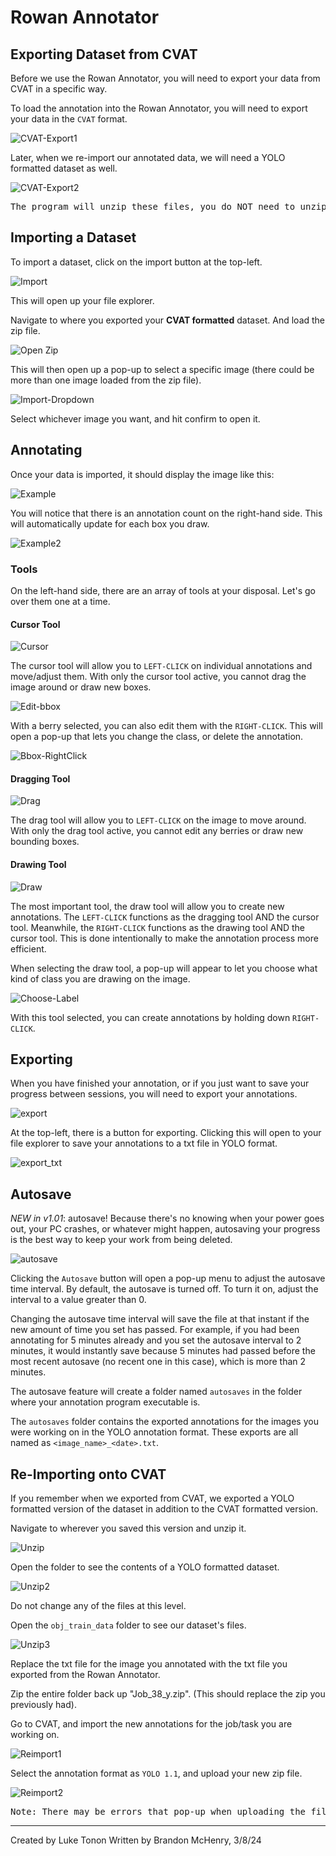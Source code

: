 # Rowan Annotator

## Exporting Dataset from CVAT

Before we use the Rowan Annotator, you will need to export your data from CVAT in a specific way.

To load the annotation into the Rowan Annotator, you will need to export your data in the `CVAT` format.

![CVAT-Export1](../../images/README/cvat_export1.png)

Later, when we re-import our annotated data, we will need a YOLO formatted dataset as well.

![CVAT-Export2](../../images/README/cvat_export2.png)

<pre>
The program will unzip these files, you do NOT need to unzip it yourself.
</pre>


## Importing a Dataset

To import a dataset, click on the import button at the top-left.

![Import](../../images/README/import.png)

This will open up your file explorer.

Navigate to where you exported your <b>CVAT formatted</b> dataset. And load the zip file.

![Open Zip](../../images/README/open_zip.png)

This will then open up a pop-up to select a specific image (there could be more than one image loaded from the zip file).

![Import-Dropdown](../../images/README/import_dropdown.png)

Select whichever image you want, and hit confirm to open it.

## Annotating

Once your data is imported, it should display the image like this:

![Example](../../images/README/example.png)

You will notice that there is an annotation count on the right-hand side. This will automatically update for each box you draw.

![Example2](../../images/README/example2.png)

### Tools

On the left-hand side, there are an array of tools at your disposal. Let's go over them one at a time.

#### Cursor Tool

![Cursor](../../images/README/cursor.png)

The cursor tool will allow you to `LEFT-CLICK` on individual annotations and move/adjust them. With only the cursor tool active, you cannot drag the image around or draw new boxes.

![Edit-bbox](../../images/README/edit_bbox.png)

With a berry selected, you can also edit them with the `RIGHT-CLICK`. This will open a pop-up that lets you change the class, or delete the annotation.

![Bbox-RightClick](../../images/README/bbox_rightclick.png)

#### Dragging Tool

![Drag](../../images/README/drag.png)

The drag tool will allow you to `LEFT-CLICK` on the image to move around. With only the drag tool active, you cannot edit any berries or draw new bounding boxes.

#### Drawing Tool

![Draw](../../images/README/draw.png)

The most important tool, the draw tool will allow you to create new annotations. The `LEFT-CLICK` functions as the dragging tool AND the cursor tool. Meanwhile, the `RIGHT-CLICK` functions as the drawing tool AND the cursor tool. This is done intentionally to make the annotation process more efficient.

When selecting the draw tool, a pop-up will appear to let you choose what kind of class you are drawing on the image. 

![Choose-Label](../../images/README/choose_label.png)

With this tool selected, you can create annotations by holding down `RIGHT-CLICK`. 

## Exporting

When you have finished your annotation, or if you just want to save your progress between sessions, you will need to export your annotations.

![export](../../images/README/export.png)

At the top-left, there is a button for exporting. Clicking this will open to your file explorer to save your annotations to a txt file in YOLO format.

![export_txt](../../images/README/export_txt.png)

## Autosave

*NEW in v1.01*: autosave! Because there's no knowing when your power goes out, your PC crashes, or whatever might happen, autosaving your progress is the best way to keep your work from being deleted.

![autosave](../../images/README/autosave.png)

Clicking the `Autosave` button will open a pop-up menu to adjust the autosave time interval. By default, the autosave is turned off. To turn it on, adjust the interval to a value greater than 0.

Changing the autosave time interval will save the file at that instant if the new amount of time you set has passed. For example, if you had been annotating for 5 minutes already and you set the autosave interval to 2 minutes, it would instantly save because 5 minutes had passed before the most recent autosave (no recent one in this case), which is more than 2 minutes.

The autosave feature will create a folder named `autosaves` in the folder where your annotation program executable is. 

The `autosaves` folder contains the exported annotations for the images you were working on in the YOLO annotation format. These exports are all named as `<image_name>_<date>.txt`.


## Re-Importing onto CVAT

If you remember when we exported from CVAT, we exported a YOLO formatted version of the dataset in addition to the CVAT formatted version.

Navigate to wherever you saved this version and unzip it.

![Unzip](../../images/README/unzip.png)

Open the folder to see the contents of a YOLO formatted dataset.

![Unzip2](../../images/README/unzip2.png)

Do not change any of the files at this level.

Open the `obj_train_data` folder to see our dataset's files.

![Unzip3](../../images/README/unzip3.png)

Replace the txt file for the image you annotated with the txt file you exported from the Rowan Annotator.

Zip the entire folder back up "Job_38_y.zip". (This should replace the zip you previously had).

Go to CVAT, and import the new annotations for the job/task you are working on.

![Reimport1](../../images/README/reimport1.png)

Select the annotation format as `YOLO 1.1`, and upload your new zip file.

![Reimport2](../../images/README/reimport2.png)

<pre>
Note: There may be errors that pop-up when uploading the file. Sometimes it shows an error while still successfully importing the data. To confirm if you imported your data, open your job in CVAT and confirm it manually.
</pre>

---
Created by Luke Tonon
Written by Brandon McHenry, 3/8/24